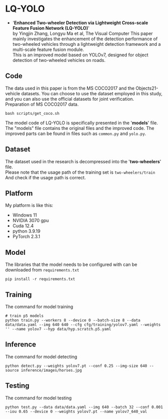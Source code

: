 # LQ-YOLO  
- '**Enhanced Two-wheeler Detection via Lightweight Cross-scale Feature Fusion Network (LQ-YOLO)**'    
  by Yingjin Zhang, Longyu Ma et al, The Visual Computer
This paper mainly investigates the enhancement of the detection performance of two-wheeled vehicles through a lightweight detection framework and a multi-scale feature fusion module.  
This is an improved model based on YOLOv7, designed for object detection of two-wheeled vehicles on roads.    

## Code  
The data used in this paper is from the MS COCO2017 and the Objects21-vehicle datasets. You can choose to use the dataset employed in this study, and you can also use the official datasets for joint verification.   
Preparation of MS COCO2017 data.  
```
bash scripts/get_coco.sh
```  
The model code of LQ-YOLO is specifically presented in the '**models**' file.  
The "models" file contains the original files and the improved code. The improved parts can be found in files such as `common.py` and `yolo.py`.  

## Dataset  
The dataset used in the research is decompressed into the '**two-wheelers**' file.    
Please note that the usage path of the training set is `two-wheelers/train`  
And check if the usage path is correct.    

## Platform    
My platform is like this:    
- Windows 11    
- NVIDIA 3070 gpu    
- Cuda 12.4    
- python 3.9.19    
- PyTorch 2.3.1    

## Model    
The libraries that the model needs to be configured with can be downloaded from `requirements.txt `     
```
pip install -r requirements.txt
```

## Training  
The command for model training    

```
# train p5 models
python train.py --workers 8 --device 0 --batch-size 8 --data data/data.yaml --img 640 640 --cfg cfg/training/yolov7.yaml --weights '' --name yolov7 --hyp data/hyp.scratch.p5.yaml
```
## Inference
The command for model detecting  

```
python detect.py --weights yolov7.pt --conf 0.25 --img-size 640 --source inference/images/horses.jpg
```

## Testing  
The command for model testing  
  
```
python test.py --data data/data.yaml --img 640 --batch 32 --conf 0.001 --iou 0.65 --device 0 --weights yolov7.pt --name yolov7_640_val
```  
